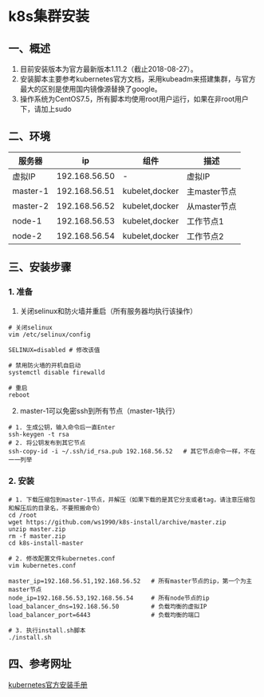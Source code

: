 # k8s集群安装
## 一、概述
1. 目前安装版本为官方最新版本1.11.2（截止2018-08-27）。
2. 安装脚本主要参考kubernetes官方文档，采用kubeadm来搭建集群，与官方最大的区别是使用国内镜像源替换了google。
3. 操作系统为CentOS7.5，所有脚本均使用root用户运行，如果在非root用户下，请加上sudo


## 二、环境
| 服务器 | ip | 组件 | 描述 |
| - | - | - | - |
| 虚拟IP | 192.168.56.50 | - | 虚拟IP |
| master-1 | 192.168.56.51 | kubelet,docker | 主master节点 |
| master-2 | 192.168.56.52 | kubelet,docker | 从master节点 |
| node-1 | 192.168.56.53 | kubelet,docker | 工作节点1 |
| node-2 | 192.168.56.54 | kubelet,docker | 工作节点2 |


## 三、安装步骤
### 1. 准备
1. 关闭selinux和防火墙并重启（所有服务器均执行该操作）
```shell
# 关闭selinux
vim /etc/selinux/config

SELINUX=disabled # 修改该值

# 禁用防火墙的开机自启动
systemctl disable firewalld

# 重启
reboot
```

2. master-1可以免密ssh到所有节点（master-1执行）
```shell
# 1. 生成公钥，输入命令后一直Enter
ssh-keygen -t rsa
# 2. 将公钥发布到其它节点
ssh-copy-id -i ~/.ssh/id_rsa.pub 192.168.56.52   # 其它节点命令一样，不在一一列举
```

### 2. 安装
```shell
# 1. 下载压缩包到master-1节点，并解压（如果下载的是其它分支或者tag，请注意压缩包和解压后的目录名，不要照搬命令）
cd /root
wget https://github.com/ws1990/k8s-install/archive/master.zip
unzip master.zip
rm -f master.zip
cd k8s-install-master

# 2. 修改配置文件kubernetes.conf
vim kubernetes.conf

master_ip=192.168.56.51,192.168.56.52 	# 所有master节点的ip，第一个为主master节点
node_ip=192.168.56.53,192.168.56.54 	# 所有node节点的ip
load_balancer_dns=192.168.56.50 		# 负载均衡的虚拟IP
load_balancer_port=6443 				# 负载均衡的端口

# 3. 执行install.sh脚本
./install.sh
```


## 四、参考网址
[kubernetes官方安装手册](https://kubernetes.io/docs/setup/independent/high-availability/)
